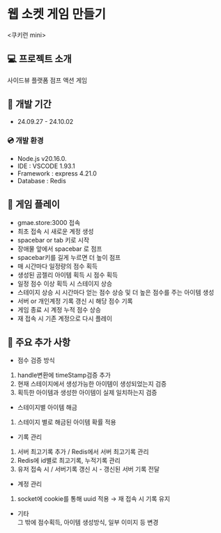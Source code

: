 # 웹 소켓 게임 만들기
<쿠키런 mini>
</br>
## 💻 프로젝트 소개
사이드뷰 플랫폼 점프 액션 게임
## 🚛 개발 기간
* 24.09.27 - 24.10.02
### 💿 개발 환경 </br>
 - Node.js v20.16.0. </br>
 - IDE : VSCODE 1.93.1 </br>
 - Framework : express 4.21.0 </br>
 - Database : Redis </br>
## 🎲 게임 플레이 </br>
 - gmae.store:3000 접속 </br>
 - 최초 접속 시 새로운 계정 생성 </br>
 - spacebar or tab 키로 시작  </br>
 - 장애물 앞에서 spacebar 로 점프 </br>
 - spacebar키를 길게 누르면 더 높이 점프 </br>
 - 매 시간마다 일정량의 점수 획득 </br>
 - 생성된 곰젤리 아이템 획득 시 점수 획득 </br>
 - 일정 점수 이상 획득 시 스테이지 상승 </br>
 - 스테이지 상승 시 시간마다 얻는 점수 상승 및 더 높은 점수를 주는 아이템 생성 </br>
 - 서버 or 개인계정 기록 갱신 시 해당 점수 기록 </br>
 - 게임 종료 시 계정 누적 점수 상승 </br>
 - 재 접속 시 기존 계정으로 다시 플레이 </br>
  
## 📕 주요 추가 사항 </br>
 - 점수 검증 방식
 1. handle변환에 timeStamp검증 추가 </br>
 2. 현재 스테이지에서 생성가능한 아이템이 생성되었는지 검증 </br>
 3. 획득한 아이템과 생성한 아이템이 실제 일치하는지 검증 </br>

 - 스테이지별 아이템 해금 </br>
 1. 스테이지 별로 해금된 아이템 확률 적용  </br>

  - 기록 관리 </br>
 1. 서버 최고기록 추가 / Redis에서 서버 최고기록 관리  </br>
 2. Redis에 id별로 최고기록, 누적기록 관리  </br>
 3. 유저 접속 시 / 서버기록 갱신 시 - 갱신된 서버 기록 전달  </br>

   - 계정 관리 </br>
 1. socket에 cookie를 통해 uuid 적용 → 재 접속 시 기록 유지  </br>
 
   - 기타 </br>
  그 밖에 점수획득, 아이템 생성방식, 일부 이미지 등 변경 </br>

